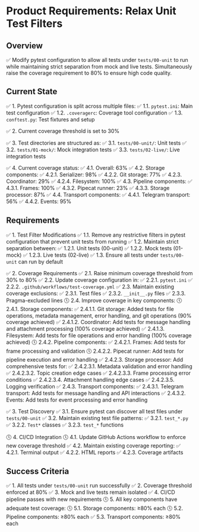 # Product Requirements: Relax Unit Test Filters

## Overview
✅ Modify pytest configuration to allow all tests under `tests/00-unit` to run while maintaining strict separation from mock and live tests. Simultaneously raise the coverage requirement to 80% to ensure high code quality.

## Current State
✅ 1. Pytest configuration is split across multiple files:
   ✅ 1.1. `pytest.ini`: Main test configuration
   ✅ 1.2. `.coveragerc`: Coverage tool configuration
   ✅ 1.3. `conftest.py`: Test fixtures and setup

✅ 2. Current coverage threshold is set to 30%

✅ 3. Test directories are structured as:
   ✅ 3.1. `tests/00-unit/`: Unit tests
   ✅ 3.2. `tests/01-mock/`: Mock integration tests
   ✅ 3.3. `tests/02-live/`: Live integration tests

✅ 4. Current coverage status:
   ✅ 4.1. Overall: 63%
   ✅ 4.2. Storage components:
        ✅ 4.2.1. Serializer: 98%
        ✅ 4.2.2. Git storage: 77%
        ✅ 4.2.3. Coordinator: 29%
        ✅ 4.2.4. Filesystem: 100%
   ✅ 4.3. Pipeline components:
        ✅ 4.3.1. Frames: 100%
        ✅ 4.3.2. Pipecat runner: 23%
        ✅ 4.3.3. Storage processor: 87%
   ✅ 4.4. Transport components:
        ✅ 4.4.1. Telegram transport: 56%
        ✅ 4.4.2. Events: 95%

## Requirements

✅ 1. Test Filter Modifications
   ✅ 1.1. Remove any restrictive filters in pytest configuration that prevent unit tests from running
   ✅ 1.2. Maintain strict separation between:
        ✅ 1.2.1. Unit tests (00-unit)
        ✅ 1.2.2. Mock tests (01-mock)
        ✅ 1.2.3. Live tests (02-live)
   ✅ 1.3. Ensure all tests under `tests/00-unit` can run by default

✅ 2. Coverage Requirements
   ✅ 2.1. Raise minimum coverage threshold from 30% to 80%
   ✅ 2.2. Update coverage configuration in:
        ✅ 2.2.1. `pytest.ini`
        ✅ 2.2.2. `.github/workflows/test-coverage.yml`
   ✅ 2.3. Maintain existing coverage exclusions:
        ✅ 2.3.1. Test files
        ✅ 2.3.2. `__init__.py` files
        ✅ 2.3.3. Pragma-excluded lines
   🕔 2.4. Improve coverage in key components:
        🕔 2.4.1. Storage components:
               ✅ 2.4.1.1. Git storage: Added tests for file operations, metadata management, error handling, and git operations (90% coverage achieved)
               ✅ 2.4.1.2. Coordinator: Add tests for message handling and attachment processing (100% coverage achieved)
               ✅ 2.4.1.3. Filesystem: Add tests for file operations and error handling (100% coverage achieved)
        🕔 2.4.2. Pipeline components:
               ✅ 2.4.2.1. Frames: Add tests for frame processing and validation
               🕔 2.4.2.2. Pipecat runner: Add tests for pipeline execution and error handling
               ✅ 2.4.2.3. Storage processor: Add comprehensive tests for:
                       ✅ 2.4.2.3.1. Metadata validation and error handling
                       ✅ 2.4.2.3.2. Topic creation edge cases
                       ✅ 2.4.2.3.3. Frame processing error conditions
                       ✅ 2.4.2.3.4. Attachment handling edge cases
                       ✅ 2.4.2.3.5. Logging verification
        ✅ 2.4.3. Transport components:
               ✅ 2.4.3.1. Telegram transport: Add tests for message handling and API interactions
               ✅ 2.4.3.2. Events: Add tests for event processing and error handling

✅ 3. Test Discovery
   ✅ 3.1. Ensure pytest can discover all test files under `tests/00-unit`
   ✅ 3.2. Maintain existing test file patterns:
        ✅ 3.2.1. `test_*.py`
        ✅ 3.2.2. `Test*` classes
        ✅ 3.2.3. `test_*` functions

🕔 4. CI/CD Integration
   🕔 4.1. Update GitHub Actions workflow to enforce new coverage threshold
   ✅ 4.2. Maintain existing coverage reporting:
        ✅ 4.2.1. Terminal output
        ✅ 4.2.2. HTML reports
        ✅ 4.2.3. Coverage artifacts

## Success Criteria
✅ 1. All tests under `tests/00-unit` run successfully
✅ 2. Coverage threshold enforced at 80%
✅ 3. Mock and live tests remain isolated
✅ 4. CI/CD pipeline passes with new requirements
🕔 5. All key components have adequate test coverage:
   🕔 5.1. Storage components: ≥80% each
   🕔 5.2. Pipeline components: ≥80% each
   ✅ 5.3. Transport components: ≥80% each 
